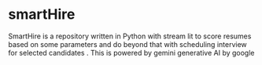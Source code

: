 # smartHire
SmartHire is a repository written in Python with stream lit to score resumes based on some parameters and do  beyond that with scheduling interview for selected candidates . This is powered by gemini generative AI by google 
